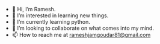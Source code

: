 - 👋 Hi, I’m Ramesh.
- 👀 I’m interested in learning new things.
- 🌱 I’m currently learning python.
- 💞️ I’m looking to collaborate on what comes into my mind.
- 📫 How to reach me at rameshjamgoudar81@gmail.com

<!---
rameshjamgoudar/rameshjamgoudar is a ✨ special ✨ repository because its `README.md` (this file) appears on your GitHub profile.
You can click the Preview link to take a look at your changes.
--->
